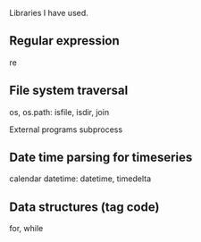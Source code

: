 Libraries I have used.

Regular expression
------------------
re

File system traversal
---------------------
os, os.path: isfile, isdir, join

External programs
subprocess

Date time parsing for timeseries
--------------------------------
calendar
datetime: datetime, timedelta

Data structures (tag code)
--------------------------
for, while
